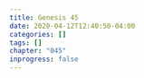 ```yaml
---
title: Genesis 45
date: 2020-04-12T12:40:50-04:00
categories: []
tags: []
chapter: "045"
inprogress: false
---
```


